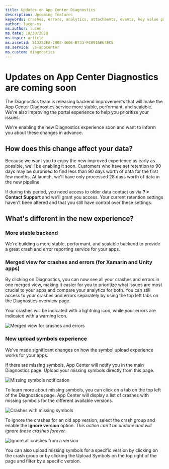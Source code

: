 ```yaml
---
title: Updates on App Center Diagnostics
description: Upcoming features
keywords: crashes, errors, analytics, attachments, events, key value pairs, export data, threads, bug tracker
author: lucen-ms
ms.author: lucen
ms.date: 10/30/2018
ms.topic: article
ms.assetid: 513252EA-C802-4606-B733-FC0916E64EC5
ms.service: vs-appcenter
ms.custom: diagnostics
---
```


# Updates on App Center Diagnostics are coming soon
The Diagnostics team is releasing backend improvements that will make the App Center Diagnostics service more stable, performant, and scalable. We're also improving the portal experience to help you prioritize your issues.

We're enabling the new Diagnostics experience soon and want to inform you about these changes in advance.

## How does this change affect your data?
Because we want you to enjoy the new improved experience as early as possible, we'll be enabling it soon. Customers who have set retention to 90 days may be surprised to find less than 90 days worth of data for the first few months. At launch, we'll have only processed 28 days worth of data in the new pipeline. 

If during this period, you need access to older data contact us via **? > Contact Support** and we'll grant you access. Your current retention settings haven't been altered and that you still have control over these settings.

## What's different in the new experience?
### More stable backend
We're building a more stable, performant, and scalable backend to provide a great crash and error reporting service for your apps.

### Merged view for crashes and errors (for Xamarin and Unity apps) 
By clicking on Diagnostics, you can now see all your crashes and errors in one merged view, making it easier for you to prioritize what issues are most crucial to your apps and compare your analytics for both. You can still access to your crashes and errors separately by using the top left tabs on the Diagnostics overview page. 

Your crashes will be indicated with a lightning icon, while your errors are indicated with a warning icon. 
 
![Merged view for crashes and errors](~/diagnostics/images/merged-view.png) 
 
### New upload symbols experience 
We've made significant changes on how the symbol upload experience works for your apps. 

If there are missing symbols, App Center will notify you in the main Diagnostics page. Upload your missing symbols directly from this page.

![Missing symbols notification](~/diagnostics/images/missing-symbols-notification.png)

To learn more about missing symbols, you can click on a tab on the top left of the Diagnostics page. App Center will display a list of crashes with missing symbols for the different available versions. 

![Crashes with missing symbols](~/diagnostics/images/missing-symbols.png)
 
To ignore the crashes for an old app version, select the crash group and enable the **Ignore version** option. _This action can't be undone and will ignore these crashes forever._
 
![Ignore all crashes from a version](~/diagnostics/images/ignore-crashes.png)

You can also upload missing symbols for a specific version by clicking on the crash group or by clicking the Upload Symbols on the top right of the page and filter by a specific version.
